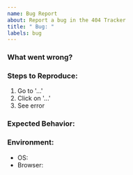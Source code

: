 ```yaml
---
name: Bug Report
about: Report a bug in the 404 Tracker
title: " Bug: "
labels: bug
---
```


### What went wrong?
<!-- Describe the bug -->

### Steps to Reproduce:
1. Go to '...'
2. Click on '...'
3. See error

### Expected Behavior:
<!-- What should happen? -->

### Environment:
- OS:
- Browser:
